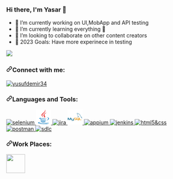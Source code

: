 ### Hi there, I'm Yasar 👋

- 🔭 I’m currently working on UI,MobApp and API testing
- 🌱 I’m currently learning everything 🤣
- 👯 I’m looking to collaborate on other content creators
- 🥅 2023 Goals: Have more experinece in testing

![](https://komarev.com/ghpvc/?username=yasaruzun)
<h3 align="left" dir="auto"><a id="user-content-connect-with-me" class="anchor" aria-hidden="true" href="#connect-with-me"><svg class="octicon octicon-link" viewBox="0 0 16 16" version="1.1" width="16" height="16" aria-hidden="true"><path fill-rule="evenodd" d="M7.775 3.275a.75.75 0 001.06 1.06l1.25-1.25a2 2 0 112.83 2.83l-2.5 2.5a2 2 0 01-2.83 0 .75.75 0 00-1.06 1.06 3.5 3.5 0 004.95 0l2.5-2.5a3.5 3.5 0 00-4.95-4.95l-1.25 1.25zm-4.69 9.64a2 2 0 010-2.83l2.5-2.5a2 2 0 012.83 0 .75.75 0 001.06-1.06 3.5 3.5 0 00-4.95 0l-2.5 2.5a3.5 3.5 0 004.95 4.95l1.25-1.25a.75.75 0 00-1.06-1.06l-1.25 1.25a2 2 0 01-2.83 0z"></path></svg></a>Connect with me:</h3>
<p align="left" dir="auto">
<a href="https://www.linkedin.com/in/yasaruzun" rel="nofollow"><img align="center" src="https://camo.githubusercontent.com/a80d00f23720d0bc9f55481cfcd77ab79e141606829cf16ec43f8cacc7741e46/68747470733a2f2f696d672e736869656c64732e696f2f62616467652f4c696e6b6564496e2d3030373742353f7374796c653d666f722d7468652d6261646765266c6f676f3d6c696e6b6564696e266c6f676f436f6c6f723d7768697465" alt="yusufdemir34" height="32" width="101" style="max-width: 100%;"></a>
</p>
<h3 align="left" dir="auto"><a id="user-content-languages-and-tools" class="anchor" aria-hidden="true" href="#languages-and-tools"><svg class="octicon octicon-link" viewBox="0 0 16 16" version="1.1" width="16" height="16" aria-hidden="true"><path fill-rule="evenodd" d="M7.775 3.275a.75.75 0 001.06 1.06l1.25-1.25a2 2 0 112.83 2.83l-2.5 2.5a2 2 0 01-2.83 0 .75.75 0 00-1.06 1.06 3.5 3.5 0 004.95 0l2.5-2.5a3.5 3.5 0 00-4.95-4.95l-1.25 1.25zm-4.69 9.64a2 2 0 010-2.83l2.5-2.5a2 2 0 012.83 0 .75.75 0 001.06-1.06 3.5 3.5 0 00-4.95 0l-2.5 2.5a3.5 3.5 0 004.95 4.95l1.25-1.25a.75.75 0 00-1.06-1.06l-1.25 1.25a2 2 0 01-2.83 0z"></path></svg></a>Languages and Tools:</h3>
<p align="left" dir="auto">
      <a href="https://www.selenium.dev/" rel="nofollow">
        <img src="https://camo.githubusercontent.com/e83ef419905b52262647e90d4c21c5582010a1c79fc1d77fb147b8103a063185/68747470733a2f2f75706c6f61642e77696b696d656469612e6f72672f77696b6970656469612f636f6d6d6f6e732f7468756d622f642f64352f53656c656e69756d5f4c6f676f2e706e672f32323070782d53656c656e69756d5f4c6f676f2e706e67" alt="selenium" width="40" height="40" data-canonical-src="https://upload.wikimedia.org/wikipedia/commons/thumb/d/d5/Selenium_Logo.png/220px-Selenium_Logo.png" style="max-width: 100%;">
      </a>
      <a href="https://www.java.com" rel="nofollow">
        <img src="https://raw.githubusercontent.com/devicons/devicon/master/icons/java/java-original.svg" alt="java" width="40" height="40" style="max-width: 100%;">
      </a>
      <a href="https://www.atlassian.com/software/jira" rel="nofollow">
        <img src="https://camo.githubusercontent.com/d719d494d098a065aa4109e33e3537f0b42c1891b3e92edcb858e6690f7dcf56/68747470733a2f2f7265732e636c6f7564696e6172792e636f6d2f6865766f2f696d6167652f75706c6f61642f635f7363616c652c775f3330302c685f3137382c6470725f322f665f6175746f2c715f6175746f2f76313633373931363331382f6865766f2d6c6561726e2f4a6972612d54657374696e672d4a6972612d6c6f676f2e706e673f5f693d4141" alt="jira" width="40" height="40" data-canonical-src="https://res.cloudinary.com/hevo/image/upload/c_scale,w_300,h_178,dpr_2/f_auto,q_auto/v1637916318/hevo-learn/Jira-Testing-Jira-logo.png?_i=AA" style="max-width: 100%;">
      </a>
      <a href="https://www.mysql.com/" rel="nofollow"> <img src="https://raw.githubusercontent.com/devicons/devicon/master/icons/mysql/mysql-original-wordmark.svg" alt="mysql" width="40" height="40" style="max-width: 100%;"> 
      </a>
      <a href="https://appium.io/" rel="nofollow">
       <img src="https://camo.githubusercontent.com/21b3f79b3b2043bf9bacae7bbc960c63aec9e427832cff71739d670511699e0b/68747470733a2f2f69302e77702e636f6d2f6c6561726e2d6175746f6d6174696f6e2e636f6d2f77702d636f6e74656e742f75706c6f6164732f323031352f31322f41707069756d2e706e673f726573697a653d3639382532433430302673736c3d31" alt="appium" width="50" height="50" data-canonical-src="https://i0.wp.com/learn-automation.com/wp-content/uploads/2015/12/Appium.png?resize=698%2C400&amp;ssl=1" style="max-width: 100%;">     
    </a>    
      <a href="https://www.jenkins.io/doc/book/using/using-local-language/" rel="nofollow">
        <img src="https://camo.githubusercontent.com/525519d42dcb9ea987abd667c5100b32ff2bfaba88c15200689d3191d13f9962/68747470733a2f2f6f67757a68616e696e616e2e6769746c61622e696f2f6173736574732f696d672f6a656e6b696e732e6a7067" alt="jenkins" width="40" height="40" data-canonical-src="https://oguzhaninan.gitlab.io/assets/img/jenkins.jpg" style="max-width: 100%;">
      </a>
      <a href="https://www.w3.org/html/" rel="nofollow">
        <img src="https://camo.githubusercontent.com/18548f9c5fed676b6d9248bc218365ac439bd9e3e69c6f740fe06b61bbf11ced/68747470733a2f2f69302e77702e636f6d2f6373732d747269636b732e636f6d2f77702d636f6e74656e742f75706c6f6164732f323032312f30312f68746d6c352d637373332e6a70673f726573697a653d3439382532433234392673736c3d31" alt="html5&amp;css" width="100" height="40" data-canonical-src="https://i0.wp.com/css-tricks.com/wp-content/uploads/2021/01/html5-css3.jpg?resize=498%2C249&amp;ssl=1" style="max-width: 100%;">
      </a>
      <a href="https://postman.com" rel="nofollow">
        <img src="https://camo.githubusercontent.com/93b32389bf746009ca2370de7fe06c3b5146f4c99d99df65994f9ced0ba41685/68747470733a2f2f7777772e766563746f726c6f676f2e7a6f6e652f6c6f676f732f676574706f73746d616e2f676574706f73746d616e2d69636f6e2e737667" alt="postman" width="40" height="40" data-canonical-src="https://www.vectorlogo.zone/logos/getpostman/getpostman-icon.svg" style="max-width: 100%;">
      </a>
      <a href="https://www.rapid7.com/fundamentals/software-development-life-cycle-sdlc/" rel="nofollow">
        <img src="https://camo.githubusercontent.com/8897807b5f6c9bd998e25b870beeff1e55f27a8cf223dac41197d9181c8feccf/68747470733a2f2f6f7574736d6172747465616d2e636f6d2f77702d636f6e74656e742f75706c6f6164732f323032302f30332f496d6167652d66726f6d2d694f532e6a7067" alt="sdlc" width="40" height="40" data-canonical-src="https://outsmartteam.com/wp-content/uploads/2020/03/Image-from-iOS.jpg" style="max-width: 100%;">
      </a>
    </p>
</article>
  </div>
  <h3 align="left" dir="auto"><a id="user-content-work-places" class="anchor" aria-hidden="true" href="#work-places"><svg class="octicon octicon-link" viewBox="0 0 16 16" version="1.1" width="16" height="16" aria-hidden="true"><path fill-rule="evenodd" d="M7.775 3.275a.75.75 0 001.06 1.06l1.25-1.25a2 2 0 112.83 2.83l-2.5 2.5a2 2 0 01-2.83 0 .75.75 0 00-1.06 1.06 3.5 3.5 0 004.95 0l2.5-2.5a3.5 3.5 0 00-4.95-4.95l-1.25 1.25zm-4.69 9.64a2 2 0 010-2.83l2.5-2.5a2 2 0 012.83 0 .75.75 0 001.06-1.06 3.5 3.5 0 00-4.95 0l-2.5 2.5a3.5 3.5 0 004.95 4.95l1.25-1.25a.75.75 0 00-1.06-1.06l-1.25 1.25a2 2 0 01-2.83 0z"></path></svg></a>Work Places:</h3>
  <p dir="auto">
  <a target="_blank" rel="noopener noreferrer nofollow" href="https://camo.githubusercontent.com/1567f8428ff6fb5023d305e4d92a37c8e9d3060c943893698b4c904781d8815a/68747470733a2f2f7062732e7477696d672e636f6d2f70726f66696c655f696d616765732f313230363631383231353736373538343736392f7a6c3438457568435f343030783430302e6a7067"><img src="https://camo.githubusercontent.com/1567f8428ff6fb5023d305e4d92a37c8e9d3060c943893698b4c904781d8815a/68747470733a2f2f7062732e7477696d672e636f6d2f70726f66696c655f696d616765732f313230363631383231353736373538343736392f7a6c3438457568435f343030783430302e6a7067" width="50" height="50" data-canonical-src="https://pbs.twimg.com/profile_images/1206618215767584769/zl48EuhC_400x400.jpg" style="max-width: 100%;"></a></p>
